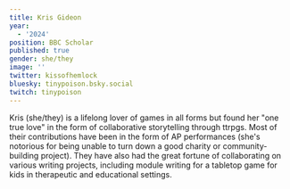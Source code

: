 ```yaml
---
title: Kris Gideon
year:
  - '2024'
position: BBC Scholar
published: true
gender: she/they
image: ''
twitter: kissofhemlock
bluesky: tinypoison.bsky.social
twitch: tinypoison
---
```


Kris (she/they) is a lifelong lover of games in all forms but found her "one true love" in the form of collaborative storytelling through ttrpgs. Most of their contributions have been in the form of AP performances (she's notorious for being unable to turn down a good charity or community-building project). They have also had the great fortune of collaborating on various writing projects, including module writing for a tabletop game for kids in therapeutic and educational settings.
